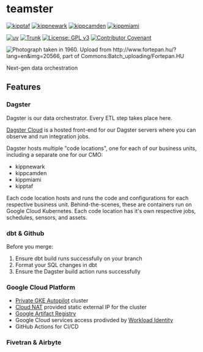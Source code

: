 # teamster

[![kipptaf](https://github.com/TEAMSchools/teamster/actions/workflows/deploy-prod-kipptaf.yaml/badge.svg)](https://github.com/TEAMSchools/teamster/actions/workflows/deploy-prod-kipptaf.yaml)
[![kippnewark](https://github.com/TEAMSchools/teamster/actions/workflows/deploy-prod-kippnewark.yaml/badge.svg)](https://github.com/TEAMSchools/teamster/actions/workflows/deploy-prod-kippnewark.yaml)
[![kippcamden](https://github.com/TEAMSchools/teamster/actions/workflows/deploy-prod-kippcamden.yaml/badge.svg)](https://github.com/TEAMSchools/teamster/actions/workflows/deploy-prod-kippcamden.yaml)
[![kippmiami](https://github.com/TEAMSchools/teamster/actions/workflows/deploy-prod-kippmiami.yaml/badge.svg)](https://github.com/TEAMSchools/teamster/actions/workflows/deploy-prod-kippmiami.yaml)

[![uv](https://img.shields.io/endpoint?url=https://raw.githubusercontent.com/astral-sh/uv/main/assets/badge/v0.json)](https://github.com/astral-sh/uv)
[![Trunk](https://img.shields.io/badge/trunk-checked-brightgreen?logo=data:image/svg%2bxml;base64,PHN2ZyB4bWxucz0iaHR0cDovL3d3dy53My5vcmcvMjAwMC9zdmciIGZpbGw9Im5vbmUiIHN0cm9rZT0iI0ZGRiIgc3Ryb2tlLXdpZHRoPSIxMSIgdmlld0JveD0iMCAwIDEwMSAxMDEiPjxwYXRoIGQ9Ik01MC41IDk1LjVhNDUgNDUgMCAxIDAtNDUtNDVtNDUtMzBhMzAgMzAgMCAwIDAtMzAgMzBtNDUgMGExNSAxNSAwIDAgMC0zMCAwIi8+PC9zdmc+)](https://trunk.io)
[![License: GPL v3](https://img.shields.io/badge/License-GPLv3-blue.svg)](https://www.gnu.org/licenses/gpl-3.0)
[![Contributor Covenant](https://img.shields.io/badge/Contributor%20Covenant-2.1-4baaaa.svg)](CODE_OF_CONDUCT.md)

![Photograph taken in 1960. Upload from http://www.fortepan.hu/?lang=en&img=20566, part of Commons:Batch_uploading/Fortepan.HU
](https://upload.wikimedia.org/wikipedia/commons/e/e4/Chariot%2C_donkey%2C_coach%2C_dirt_road%2C_barrel%2C_hat%2C_teamster%2C_man%2C_garden%2C_village_Fortepan_20566.jpg)

Next-gen data orchestration

## Features

### Dagster

Dagster is our data orchestrator. Every ETL step takes place here.

[Dagster Cloud](https://kipptaf.dagster.cloud/) is a hosted front-end for our Dagster servers where
you can observe and run integration jobs.

Dagster hosts multiple "code locations", one for each of our business units, including a separate
one for our CMO:

- kippnewark
- kippcamden
- kippmiami
- kipptaf

Each code location hosts and runs the code and configurations for each respective business unit.
Behind-the-scenes, these are containers run on Google Cloud Kubernetes. Each code location has it's
own respective jobs, schedules, sensors, and assets.

### dbt & Github

Before you merge:

1. Ensure dbt build runs successfully on your branch
2. Format your SQL changes in dbt
3. Ensure the Dagster build action runs successfully

### Google Cloud Platform

- [Private GKE Autopilot](https://cloud.google.com/kubernetes-engine/docs/how-to/private-clusters#public_cp)
  cluster
- [Cloud NAT](https://cloud.google.com/nat/docs/gke-example#create-nat) provided static external IP
  for the cluster
- [Google Artifact Registry](https://cloud.google.com/artifact-registry/docs/docker/store-docker-container-images)
- Google Cloud services access prodivded by
  [Workload Identity](https://cloud.google.com/kubernetes-engine/docs/how-to/workload-identity#authenticating_to)
- GitHub Actions for CI/CD

### Fivetran & Airbyte
